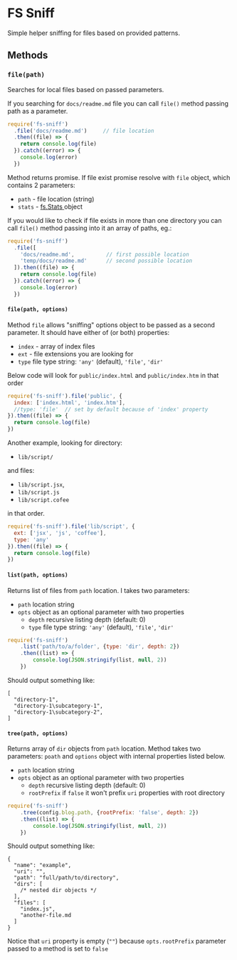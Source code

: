 # FS Sniff

Simple helper sniffing for files based on provided patterns.

## Methods

### `file(path)`

Searches for local files based on passed parameters.

If you searching for `docs/readme.md` file you can call `file()` method passing path as a parameter.

```js
require('fs-sniff')
  .file('docs/readme.md')     // file location
  .then((file) => {
    return console.log(file)
  }).catch((error) => {
    console.log(error)
  })
```        

Method returns promise. If file exist promise resolve with `file` object, which contains 2 parameters:
 - `path` - file location (string)
 - `stats` - [fs.Stats
 ](https://nodejs.org/api/fs.html#fs_class_fs_stats) object

If you would like to check if file exists in more than one directory you can call `file()` method passing into it an array of paths, eg.:

```js
require('fs-sniff')
  .file([
    'docs/readme.md',          // first possible location
    'temp/docs/readme.md'      // second possible location
  ]).then((file) => {
    return console.log(file)
  }).catch((error) => {
    console.log(error)
  })
```  

#### `file(path, options)`

Method `file` allows "sniffing" options object to be passed as a second parameter. It should have either of (or both) properties:

 - `index` - array of index files
 - `ext` - file extensions you are looking for
 - `type` file type string: `'any'` (default), `'file'`, `'dir'`


Below code will look for `public/index.html` and `public/index.htm` in that order
```js
require('fs-sniff').file('public', {
  index: ['index.html', 'index.htm'],
  //type: 'file'  // set by default because of 'index' property
}).then((file) => {
  return console.log(file)
})
```   

Another example, looking for directory:
  - `lib/script/`

and files:
 - `lib/script.jsx`,
 - `lib/script.js`
 - `lib/script.cofee`

in that order.

```js
require('fs-sniff').file('lib/script', {
  ext: ['jsx', 'js', 'coffee'],
  type: 'any'
}).then((file) => {
  return console.log(file)
})
```   


#### `list(path, options)`

Returns list of files from `path` location. I takes two parameters:
- `path` location string
- `opts` object as an optional parameter with two properties
  - `depth` recursive listing depth (default: 0)
  - `type` file type string: `'any'` (default), `'file'`, `'dir'`

```js
require('fs-sniff')
	.list('path/to/a/folder', {type: 'dir', depth: 2})
	.then((list) => {
		console.log(JSON.stringify(list, null, 2))
	})
```

Should output something like:
```
[
  "directory-1",
  "directory-1\subcategory-1",
  "directory-1\subcategory-2",
]
```


#### `tree(path, options)`

Returns array of `dir` objects from `path` location. Method takes two parameters:
`poath` and `options` object with internal properties listed below.
- `path` location string
- `opts` object as an optional parameter with two properties
  - `depth` recursive listing depth (default: 0)
  - `rootPrefix` if `false` it won't prefix `uri` properties with root directory

```js
require('fs-sniff')
	.tree(config.blog.path, {rootPrefix: 'false', depth: 2})
	.then((list) => {
		console.log(JSON.stringify(list, null, 2))
	})
```

Should output something like:
```
{
  "name": "example",
  "uri": "",
  "path": "full/path/to/directory",
  "dirs": [
    /* nested dir objects */
  ],
  "files": [
    "index.js",
    "another-file.md
  ]
}

```
Notice that `uri` property is empty (`""`) because `opts.rootPrefix` parameter
passed to a method is set to `false`
